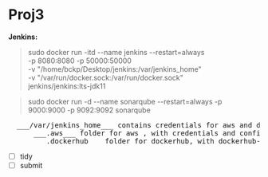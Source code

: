 # Proj3

**Jenkins:** 
>sudo docker run -itd --name jenkins --restart=always \
-p 8080:8080 -p 50000:50000 \
-v "/home/bckp/Desktop/jenkins:/var/jenkins_home" \
-v "/var/run/docker.sock:/var/run/docker.sock" \
jenkins/jenkins:lts-jdk11  

>sudo docker run -d --name sonarqube --restart=always -p 9000:9000 -p 9092:9092 sonarqube

<pre>
  ___/var/jenkins_home___ contains credentials for aws and dockerhub  
      ___.aws___ folder for aws , with credentials and config files as per aws format  
      ___.dockerhub___ folder for dockerhub, with dockerhub-credentials.properties file that contains username and password  
</pre>

- [ ] tidy
- [ ] submit
